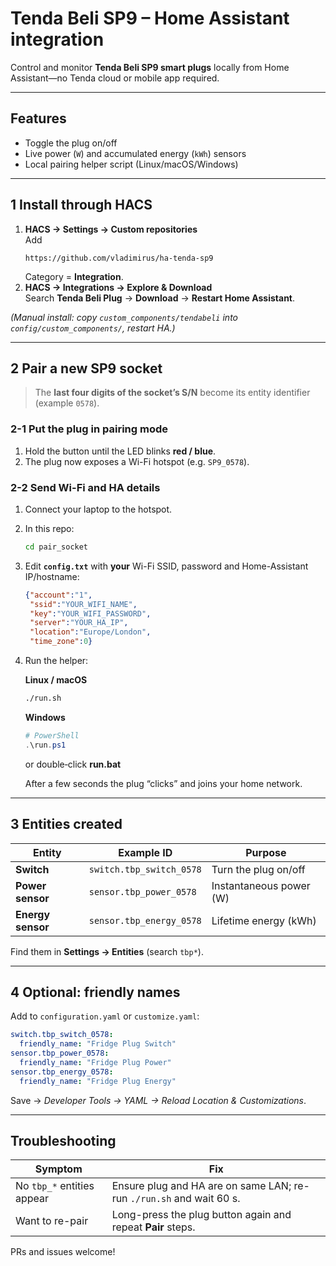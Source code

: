 # Tenda Beli SP9 – Home Assistant integration

Control and monitor **Tenda Beli SP9 smart plugs** locally from Home Assistant—no Tenda cloud or mobile app required.

---

## Features

- Toggle the plug on/off
- Live power (`W`) and accumulated energy (`kWh`) sensors
- Local pairing helper script (Linux/macOS/Windows)

---

## 1  Install through HACS

1. **HACS → Settings → Custom repositories**  
   Add
   ```
   https://github.com/vladimirus/ha-tenda-sp9
   ```  
   Category = **Integration**.
2. **HACS → Integrations → Explore & Download**  
   Search **Tenda Beli Plug** → **Download** → **Restart Home Assistant**.

*(Manual install: copy `custom_components/tendabeli` into `config/custom_components/`, restart HA.)*

---

## 2  Pair a new SP9 socket

> The **last four digits of the socket’s S/N** become its entity identifier (example `0578`).

### 2-1  Put the plug in pairing mode
1. Hold the button until the LED blinks **red / blue**.
2. The plug now exposes a Wi-Fi hotspot (e.g. `SP9_0578`).

### 2-2  Send Wi-Fi and HA details
1. Connect your laptop to the hotspot.
2. In this repo:
   ```bash
   cd pair_socket
   ```
3. Edit **`config.txt`** with **your** Wi-Fi SSID, password and Home-Assistant IP/hostname:

   ```json
   {"account":"1",
    "ssid":"YOUR_WIFI_NAME",
    "key":"YOUR_WIFI_PASSWORD",
    "server":"YOUR_HA_IP",
    "location":"Europe/London",
    "time_zone":0}
   ```

4. Run the helper:

   **Linux / macOS**

   ```bash
   ./run.sh
   ```

   **Windows**

   ```powershell
   # PowerShell
   .\run.ps1
   ```
   or double‑click **run.bat**

   After a few seconds the plug “clicks” and joins your home network.

---

## 3  Entities created

| Entity | Example ID | Purpose |
|--------|------------|---------|
| **Switch** | `switch.tbp_switch_0578` | Turn the plug on/off |
| **Power sensor** | `sensor.tbp_power_0578` | Instantaneous power (W) |
| **Energy sensor** | `sensor.tbp_energy_0578` | Lifetime energy (kWh) |

Find them in **Settings → Entities** (search `tbp*`).

---

## 4  Optional: friendly names

Add to `configuration.yaml` or `customize.yaml`:

```yaml
switch.tbp_switch_0578:
  friendly_name: "Fridge Plug Switch"
sensor.tbp_power_0578:
  friendly_name: "Fridge Plug Power"
sensor.tbp_energy_0578:
  friendly_name: "Fridge Plug Energy"
```

Save → *Developer Tools → YAML → Reload Location & Customizations*.

---

## Troubleshooting

| Symptom | Fix |
|---------|-----|
| No `tbp_*` entities appear | Ensure plug and HA are on same LAN; re-run `./run.sh` and wait 60 s. |
| Want to re-pair | Long-press the plug button again and repeat **Pair** steps. |

PRs and issues welcome!
